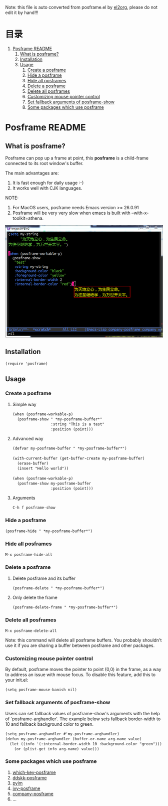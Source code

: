 Note: this file is auto converted from posframe.el by [el2org](https://github.com/tumashu/el2org), please do not edit it by hand!!!


# &#30446;&#24405;

1.  [Posframe README](#org4a5b8ab)
    1.  [What is posframe?](#org512c1a8)
    2.  [Installation](#org9ff09f5)
    3.  [Usage](#org9ab689b)
        1.  [Create a posframe](#org9f6f413)
        2.  [Hide a posframe](#orgf327314)
        3.  [Hide all posframes](#org20ba322)
        4.  [Delete a posframe](#org1069d7d)
        5.  [Delete all posframes](#orge48c6c3)
        6.  [Customizing mouse pointer control](#org143f992)
        7.  [Set fallback arguments of posframe-show](#orgdbf5b19)
        8.  [Some packages which use posframe](#org946d42b)


<a id="org4a5b8ab"></a>

# Posframe README


<a id="org512c1a8"></a>

## What is posframe?

Posframe can pop up a frame at point, this **posframe** is a
child-frame connected to its root window's buffer.

The main advantages are:

1.  It is fast enough for daily usage :-)
2.  It works well with CJK languages.

NOTE:

1.  For MacOS users, posframe needs Emacs version >= 26.0.91
2.  Posframe will be very very slow when emacs is built with &#x2013;with-x-toolkit=athena.

![img](./snapshots/posframe-1.png)


<a id="org9ff09f5"></a>

## Installation

    (require 'posframe)


<a id="org9ab689b"></a>

## Usage


<a id="org9f6f413"></a>

### Create a posframe

1.  Simple way

        (when (posframe-workable-p)
          (posframe-show " *my-posframe-buffer*"
                         :string "This is a test"
                         :position (point)))

2.  Advanced way

        (defvar my-posframe-buffer " *my-posframe-buffer*")
        
        (with-current-buffer (get-buffer-create my-posframe-buffer)
          (erase-buffer)
          (insert "Hello world"))
        
        (when (posframe-workable-p)
          (posframe-show my-posframe-buffer
                         :position (point)))

3.  Arguments

        C-h f posframe-show


<a id="orgf327314"></a>

### Hide a posframe

    (posframe-hide " *my-posframe-buffer*")


<a id="org20ba322"></a>

### Hide all posframes

    M-x posframe-hide-all


<a id="org1069d7d"></a>

### Delete a posframe

1.  Delete posframe and its buffer
    
        (posframe-delete " *my-posframe-buffer*")
2.  Only delete the frame
    
        (posframe-delete-frame " *my-posframe-buffer*")


<a id="orge48c6c3"></a>

### Delete all posframes

    M-x posframe-delete-all

Note: this command will delete all posframe buffers.
You probably shouldn't use it if you are sharing a buffer
between posframe and other packages.


<a id="org143f992"></a>

### Customizing mouse pointer control

By default, posframe moves the pointer to point (0,0) in
the frame, as a way to address an issue with mouse focus.
To disable this feature, add this to your init.el:

    (setq posframe-mouse-banish nil)


<a id="orgdbf5b19"></a>

### Set fallback arguments of posframe-show

Users can set fallback values of posframe-show's arguments with the
help of \`posframe-arghandler'.  The example below sets fallback
border-width to 10 and fallback background color to green.

    (setq posframe-arghandler #'my-posframe-arghandler)
    (defun my-posframe-arghandler (buffer-or-name arg-name value)
      (let ((info '(:internal-border-width 10 :background-color "green")))
        (or (plist-get info arg-name) value)))


<a id="org946d42b"></a>

### Some packages which use posframe

1.  [which-key-posframe](https://github.com/yanghaoxie/which-key-posframe)
2.  [ddskk-posframe](https://github.com/conao3/ddskk-posframe.el)
3.  [pyim](https://github.com/tumashu/pyim)
4.  [ivy-posframe](https://github.com/tumashu/ivy-posframe)
5.  [company-posframe](https://github.com/tumashu/company-posframe)
6.  &#x2026;

